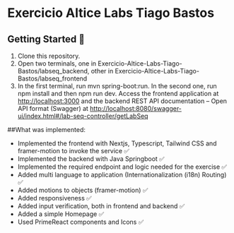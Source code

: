 # Exercicio Altice Labs Tiago Bastos

## Getting Started 🚀
1. Clone this repository.
2. Open two terminals, one in Exercicio-Altice-Labs-Tiago-Bastos/labseq_backend, other in Exercicio-Altice-Labs-Tiago-Bastos/labseq_frontend
4. In the first terminal, run mvn spring-boot:run. In the second one, run npm install and then npm run dev.
Access the frontend application at [http://localhost:3000](http://localhost:3000) and the backend REST API documentation – Open API format (Swagger) at [http://localhost:8080/swagger-ui/index.html#/lab-seq-controller/getLabSeq](http://localhost:8080/swagger-ui/index.html#/lab-seq-controller/getLabSeq)

##What was implemented:
* Implemented the frontend with Nextjs, Typescript, Tailwind CSS and framer-motion to invoke the service ✅
* Implemented the backend with Java Springboot ✅
* Implemented the required endpoint and logic needed for the exercise ✅
* Added multi language to application (Internationalization (i18n) Routing) ✅
* Added motions to objects (framer-motion) ✅
* Added responsiveness ✅
* Added input verification, both in frontend and backend ✅
* Added a simple Homepage ✅
* Used PrimeReact components and Icons ✅

